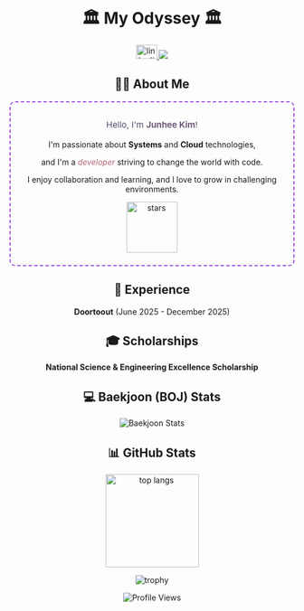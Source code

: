 <h1 align="center">🏛️ My Odyssey 🏛️</h1>

<div align="center">
<a href="https://www.linkedin.com/in/%EC%A4%80%ED%9D%AC-%EA%B9%80-8a731b230/" target="_blank">
<img src="https://raw.githubusercontent.com/maurodesouza/profile-readme-generator/master/src/assets/icons/social/linkedin/default.svg" width="37" height="25" alt="linkedin logo"  />
</a>
<a href="mailto:manuna530@gmail.com" target="_blank">
<img src="https://img.shields.io/badge/Gmail-EA4335?style=flat-square&logo=gmail&logoColor=white"/>
</a>
</div>

<h2 align="center">👩‍💻 About Me</h2>

<!-- About Me Box -->

<div align="center" style="border: 2px dashed #9d4edd; border-radius: 10px; padding: 16px; max-width: 600px; margin: 0 auto;">

<!-- Main introduction text -->

<p style="font-size: 15px; color: #4a4e69; line-height: 1.6; margin: 12px 0;">
Hello, I'm <strong style="color:#6d597a;">Junhee Kim</strong>!




I'm passionate about <strong>Systems</strong> and <strong>Cloud</strong> technologies,




and I'm a <em style="color:#b56576;">developer</em> striving to change the world with code.




I enjoy collaboration and learning, and I love to grow in challenging environments.
</p>

<!-- Decorative GIF -->

<p style="margin: 6px 0;">
<img src="https://raw.githubusercontent.com/hankyoung-0/hankyoung-0/main/assets/stars.gif" width="90" alt="stars" />
</p>
</div>

<h2 align="center">💼 Experience</h2>
<p align="center">
<strong>Doortoout</strong> (June 2025 - December 2025)
</p>

<h2 align="center">🎓 Scholarships</h2>
<p align="center">
<strong>National Science & Engineering Excellence Scholarship</strong>
</p>

<h2 align="center">💻 Baekjoon (BOJ) Stats</h2>
<p align="center">
<img src="http://mazassumnida.wtf/api/v2/generate_badge?boj=manuna530" alt="Baekjoon Stats" />
</p>

<h2 align="center">📊 GitHub Stats</h2>
<p align="center">
<img src="https://github-readme-stats.vercel.app/api/top-langs/?username=karl21-02&layout=compact&theme=onelight" height="165" alt="top langs" />
</p>

<p align="center">
<img src="https://github-profile-trophy.vercel.app/?username=karl21-02&row=1&column=7&theme=onelight" alt="trophy" />
</p>

<p align="center">
<img src="https://komarev.com/ghpvc/?username=karl21-02&style=flat-square" alt="Profile Views"/>
</p>
